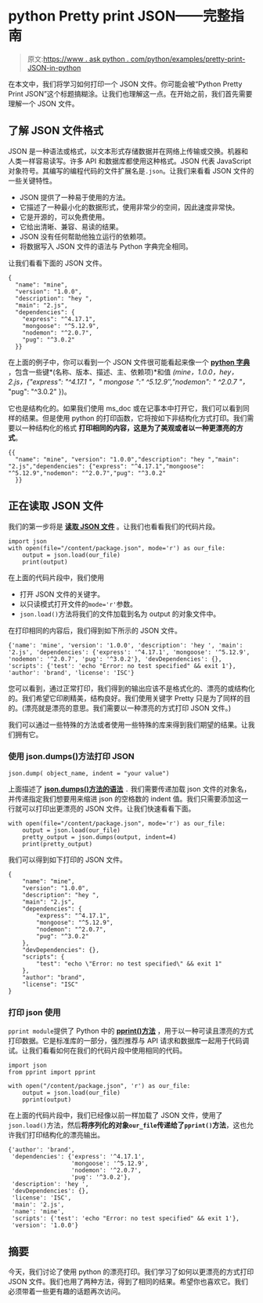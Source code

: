 # python Pretty print JSON——完整指南

> 原文:[https://www . ask python . com/python/examples/pretty-print-JSON-in-python](https://www.askpython.com/python/examples/pretty-print-json-in-python)

在本文中，我们将学习如何打印一个 JSON 文件。你可能会被“Python Pretty Print JSON”这个标题搞糊涂。让我们也理解这一点。在开始之前，我们首先需要理解一个 JSON 文件。

## 了解 JSON 文件格式

JSON 是一种语法或格式，以文本形式存储数据并在网络上传输或交换。机器和人类一样容易读写。许多 API 和数据库都使用这种格式。JSON 代表 JavaScript 对象符号。其编写的编程代码的文件扩展名是`.json`。让我们来看看 JSON 文件的一些关键特性。

*   JSON 提供了一种易于使用的方法。
*   它描述了一种最小化的数据形式，使用非常少的空间，因此速度非常快。
*   它是开源的，可以免费使用。
*   它给出清晰、兼容、易读的结果。
*   JSON 没有任何帮助他独立运行的依赖项。
*   将数据写入 JSON 文件的语法与 Python 字典完全相同。

让我们看看下面的 JSON 文件。

```
{
  "name": "mine",
  "version": "1.0.0",
  "description": "hey ",
  "main": "2.js",
  "dependencies": {
    "express": "^4.17.1",
    "mongoose": "^5.12.9",
    "nodemon": "^2.0.7",
    "pug": "^3.0.2"
  }}

```

在上面的例子中，你可以看到一个 JSON 文件很可能看起来像一个 [**python 字典**](https://www.askpython.com/python/dictionary/python-dictionary-dict-tutorial) ，包含一些键*(名称、版本、描述、主、依赖项)*和值 *(mine，1.0.0，hey，2.js，{"express": "^4.17.1 "，" mongose ":" ^5.12.9″,"nodemon": " ^2.0.7 "，* "pug": "^3.0.2" })。

它也是结构化的。如果我们使用 ms_doc 或在记事本中打开它，我们可以看到同样的结果。但是使用 python 的打印函数，它将按如下非结构化方式打印。我们需要以一种结构化的格式 **打印相同的内容，这是为了美观或者以一种更漂亮的方式**。

```
{{
  "name": "mine", "version": "1.0.0","description": "hey ","main": "2.js","dependencies": {"express": "^4.17.1","mongoose": "^5.12.9","nodemon": "^2.0.7","pug": "^3.0.2"
  }}

```

## 正在读取 JSON 文件

我们的第一步将是 [**读取 JSON 文件**](https://www.askpython.com/python/examples/read-a-json-file-in-python) 。让我们也看看我们的代码片段。

```
import json
with open(file="/content/package.json", mode='r') as our_file:
    output = json.load(our_file)
    print(output)

```

在上面的代码片段中，我们使用

*   打开 JSON 文件的关键字。
*   以只读模式打开文件的`mode='r'`参数。
*   `json.load()`方法将我们的文件加载到名为 output 的对象文件中。

在打印相同的内容后，我们得到如下所示的 JSON 文件。

```
{'name': 'mine', 'version': '1.0.0', 'description': 'hey ', 'main': '2.js', 'dependencies': {'express': '^4.17.1', 'mongoose': '^5.12.9', 'nodemon': '^2.0.7', 'pug': '^3.0.2'}, 'devDependencies': {}, 'scripts': {'test': 'echo "Error: no test specified" && exit 1'}, 'author': 'brand', 'license': 'ISC'}

```

您可以看到，通过正常打印，我们得到的输出应该不是格式化的、漂亮的或结构化的。我们希望它印刷精美，结构良好。我们使用关键字 Pretty 只是为了同样的目的。(漂亮就是漂亮的意思。我们需要以一种漂亮的方式打印 JSON 文件。)

我们可以通过一些特殊的方法或者使用一些特殊的库来得到我们期望的结果。让我们拥有它。

### 使用 json.dumps()方法打印 JSON

```
json.dump( object_name, indent = "your value")

```

上面描述了 [**json.dumps()方法的语法**](https://www.askpython.com/python/examples/serialize-deserialize-json) `.` 我们需要传递加载 json 文件的对象名，并传递指定我们想要用来缩进 json 的空格数的 indent 值。我们只需要添加这一行就可以打印出更漂亮的 JSON 文件。让我们快速看看下面。

```
with open(file="/content/package.json", mode='r') as our_file:
    output = json.load(our_file)
    pretty_output = json.dumps(output, indent=4)
    print(pretty_output)

```

我们可以得到如下打印的 JSON 文件。

```
{
    "name": "mine",
    "version": "1.0.0",
    "description": "hey ",
    "main": "2.js",
    "dependencies": {
        "express": "^4.17.1",
        "mongoose": "^5.12.9",
        "nodemon": "^2.0.7",
        "pug": "^3.0.2"
    },
    "devDependencies": {},
    "scripts": {
        "test": "echo \"Error: no test specified\" && exit 1"
    },
    "author": "brand",
    "license": "ISC"
}

```

### 打印 json 使用

`pprint module`提供了 Python 中的 [**pprint()方法**](https://www.askpython.com/python-modules/pprint-module) ，用于以一种可读且漂亮的方式打印数据。它是标准库的一部分，强烈推荐与 API 请求和数据库一起用于代码调试。让我们看看如何在我们的代码片段中使用相同的代码。

```
import json
from pprint import pprint

with open("/content/package.json", 'r') as our_file:
    output = json.load(our_file)
    pprint(output)

```

在上面的代码片段中，我们已经像以前一样加载了 JSON 文件，使用了`json.load()`方法，然后**将序列化的对象`our_file`传递给了`pprint()`方法**，这也允许我们打印结构化的漂亮输出。

```
{'author': 'brand',
 'dependencies': {'express': '^4.17.1',
                  'mongoose': '^5.12.9',
                  'nodemon': '^2.0.7',
                  'pug': '^3.0.2'},
 'description': 'hey ',
 'devDependencies': {},
 'license': 'ISC',
 'main': '2.js',
 'name': 'mine',
 'scripts': {'test': 'echo "Error: no test specified" && exit 1'},
 'version': '1.0.0'}

```

## 摘要

今天，我们讨论了使用 python 的漂亮打印。我们学习了如何以更漂亮的方式打印 JSON 文件。我们也用了两种方法，得到了相同的结果。希望你也喜欢它。我们必须带着一些更有趣的话题再次访问。